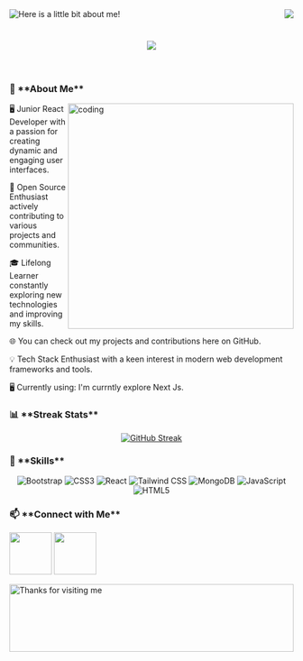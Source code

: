 <img src="https://i.ibb.co/S6w2kH0/Abdul-Mazed.png" alt="Here is a little bit about me!">



<img align="right" src="https://visitor-badge.laobi.icu/badge?page_id=mazed1314.mazed1314" />

<h1 align="center">
    <img src="https://readme-typing-svg.herokuapp.com/?font=Righteous&size=35&center=true&vCenter=true&width=500&height=70&duration=4000&lines=Coding+the+Future;+by+Decoding+Dreams!;" />
</h1>

<br/>

<h3 align="left">📖 **About Me**</h3>
<img align="right" alt="coding" width="400" src="https://user-images.githubusercontent.com/55389276/140866485-8fb1c876-9a8f-4d6a-98dc-08c4981eaf70.gif">
<p>🖥 Junior React Developer with a passion for creating dynamic and engaging user interfaces.</p>
<p>💼 Open Source Enthusiast actively contributing to various projects and communities.</p>
<p>🎓 Lifelong Learner constantly exploring new technologies and improving my skills.</p>
<p>🌐 You can check out my projects and contributions here on GitHub.</p>
<p>💡 Tech Stack Enthusiast with a keen interest in modern web development frameworks and tools.</p>
<p>🖥️ Currently using: I'm currntly explore Next Js.</p>

<h3 align="left">📊 **Streak Stats**</h3>
<p align="center"><a href="https://git.io/streak-stats"><img src="https://streak-stats.demolab.com?user=Mazed1314&theme=radical" alt="GitHub Streak" /></a></p>

<h3 align="left">🔧 **Skills**</h3>
    <div align="center"> 
        
![Bootstrap](https://img.shields.io/badge/-Bootstrap-333?style=flat&logo=bootstrap)
![CSS3](https://img.shields.io/badge/-CSS3-333?style=flat&logo=css3)
![React](https://img.shields.io/badge/-React-333?style=flat&logo=react)
![Tailwind CSS](https://img.shields.io/badge/-Tailwind%20CSS-333?style=flat&logo=tailwind-css)
![MongoDB](https://img.shields.io/badge/-MongoDB-333?style=flat&logo=mongodb)
![JavaScript](https://img.shields.io/badge/-JavaScript-333?style=flat&logo=javascript)
![HTML5](https://img.shields.io/badge/-HTML5-333?style=flat&logo=html5) 
        
</div>

<h3 align="left">📫 **Connect with Me**</h3>
<p align="center">
    
[<img height="75" src="https://i.ibb.co/MkLPMvs/Facebook.png">](https://www.facebook.com/profile.php?id=100081633703122/)
[<img height="75" src="https://i.ibb.co/mSWzG5k/Linkedin.png">](https://www.linkedin.com/in/abdul-mazed/)

</p>

<img height="120" alt="Thanks for visiting me" width="100%" src="https://raw.githubusercontent.com/BrunnerLivio/brunnerlivio/master/images/marquee.svg" />




